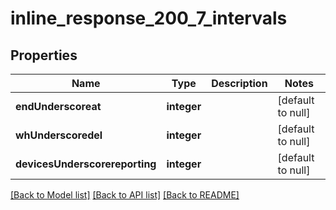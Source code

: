 # inline_response_200_7_intervals

## Properties
Name | Type | Description | Notes
------------ | ------------- | ------------- | -------------
**endUnderscoreat** | **integer** |  | [default to null]
**whUnderscoredel** | **integer** |  | [default to null]
**devicesUnderscorereporting** | **integer** |  | [default to null]

[[Back to Model list]](../README.md#documentation-for-models) [[Back to API list]](../README.md#documentation-for-api-endpoints) [[Back to README]](../README.md)


